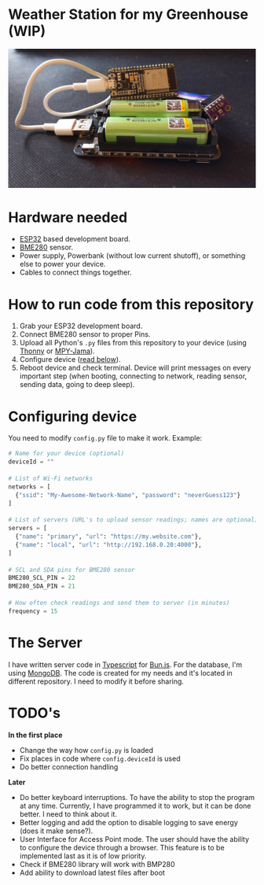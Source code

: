 # Weather Station for my Greenhouse (WIP)

![Image Description](/images/device.jpg)

# Hardware needed

- [ESP32](https://botland.store/1322-esp32-wifi-and-bt-modules) based development board.
- [BME280](https://botland.store/pressure-sensors/11803-bme280-humidity-temperature-and-pressure-5904422366179.html) sensor.
- Power supply, Powerbank (without low current shutoff), or something else to power your device.
- Cables to connect things together.

# How to run code from this repository

1. Grab your ESP32 development board.
2. Connect BME280 sensor to proper Pins.
3. Upload all Python's `.py` files from this repository to your device (using [Thonny](https://thonny.org/) or [MPY-Jama](https://github.com/jczic/ESP32-MPY-Jama/releases)).
4. Configure device ([read below](https://github.com/Avaray/esp32-bme280-micropython-weather-station?tab=readme-ov-file#configuring-device)).
5. Reboot device and check terminal. Device will print messages on every important step (when booting, connecting to network, reading sensor, sending data, going to deep sleep).

# Configuring device

You need to modify `config.py` file to make it work. Example:

```python
# Name for your device (optional)
deviceId = ""

# List of Wi-Fi networks
networks = [
  {"ssid": "My-Awesome-Network-Name", "password": "neverGuess123"}
]

# List of servers (URL's to upload sensor readings; names are optional)
servers = [
  {"name": "primary", "url": "https://my.website.com"},
  {"name": "local", "url": "http://192.168.0.20:4000"},
]

# SCL and SDA pins for BME280 sensor
BME280_SCL_PIN = 22
BME280_SDA_PIN = 21

# How often check readings and send them to server (in minutes)
frequency = 15
```

# The Server

I have written server code in [Typescript](https://www.typescriptlang.org/) for [Bun.js](https://bun.sh/). For the database, I'm using [MongoDB](https://www.mongodb.com/). The code is created for my needs and it's located in different repository. I need to modify it before sharing.

# TODO's

**In the first place**

- Change the way how `config.py` is loaded
- Fix places in code where `config.deviceId` is used
- Do better connection handling

**Later**

- Do better keyboard interruptions. To have the ability to stop the program at any time. Currently, I have programmed it to work, but it can be done better. I need to think about it.
- Better logging and add the option to disable logging to save energy (does it make sense?).
- User Interface for Access Point mode. The user should have the ability to configure the device through a browser. This feature is to be implemented last as it is of low priority.
- Check if BME280 library will work with BMP280
- Add ability to download latest files after boot
